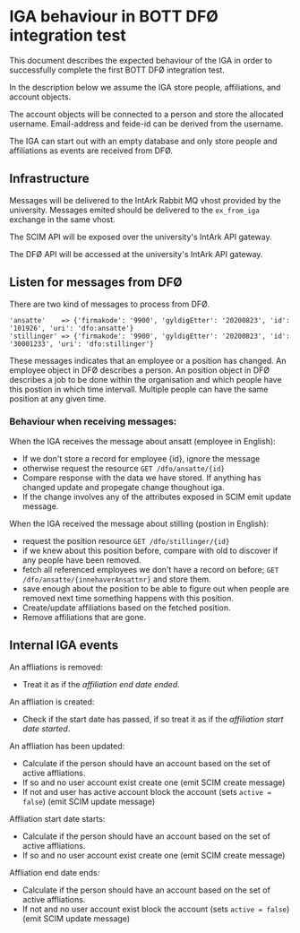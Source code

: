 # IGA behaviour in BOTT DFØ integration test

This document describes the expected behaviour of the IGA in order to successfully complete
the first BOTT DFØ integration test.

In the description below we assume the IGA store people, affiliations, and account objects.

The account objects will be connected to a person and store the allocated username.
Email-address and feide-id can be derived from the username.

The IGA can start out with an empty database and only store people and affiliations as
events are received from DFØ.

## Infrastructure

Messages will be delivered to the IntArk Rabbit MQ vhost provided by the university. Messages
emited should be delivered to the `ex_from_iga` exchange in the same vhost.

The SCIM API will be exposed over the university's IntArk API gateway.

The DFØ API will be accessed at the university's IntArk API gateway.

## Listen for messages from DFØ

There are two kind of messages to process from DFØ.

```
'ansatte'    => {'firmakode': '9900', 'gyldigEtter': '20200823', 'id': '101926', 'uri': 'dfo:ansatte'}
'stillinger' => {'firmakode': '9900', 'gyldigEtter': '20200823', 'id': '30001233', 'uri': 'dfo:stillinger'}
```

These messages indicates that an employee or a position has changed.
An employee object in DFØ describes a person.
An position object in DFØ describes a job to be done within the organisation and which people
have this postion in which time intervall. Multiple people can have the same position at any
given time.

### Behaviour when receiving messages:

When the IGA receives the message about ansatt (employee in English):

* If we don't store a record for employee {id}, ignore the message
* otherwise request the resource `GET /dfo/ansatte/{id}`
* Compare response with the data we have stored. If anything has
  changed update and propegate change thoughout iga.
* If the change involves any of the attributes exposed
  in SCIM emit update message.

When the IGA received the message about stilling (postion in English):

* request the position resource `GET /dfo/stillinger/{id}`
* if we knew about this position before, compare with old
  to discover if any people have been removed.
* fetch all referenced employees we don't have a record on before;
  `GET /dfo/ansatte/{innehaverAnsattnr}` and store them.
* save enough about the position to be able to figure out when people are removed next time
  something happens with this position.
* Create/update affiliations based on the fetched position.
* Remove affiliations that are gone.

## Internal IGA events

An affliations is removed:

* Treat it as if the _affiliation end date ended_.

An affliation is created:

* Check if the start date has passed, if so treat it
as if the _affiliation start date started_.

An affliation has been updated:

* Calculate if the person should have an account based on the
  set of active affliations.
* If so and no user account exist create one (emit SCIM create message)
* If not and user has active account block the account (sets `active = false`) (emit SCIM update message)


Affliation start date starts:

* Calculate if the person should have an account based on the
  set of active affliations.
* If so and no user account exist create one (emit SCIM create message)

Affliation end date ends:

* Calculate if the person should have an account based on the
  set of active affliations.
* If not and no user account exist block the account (sets `active = false`) (emit SCIM update message)
